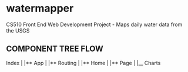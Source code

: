 # watermapper

CS510 Front End Web Development Project - Maps daily water data from the USGS

## COMPONENT TREE FLOW

Index
|
|**
App
|
|** Routing
|
|** Home
|
|** Page
|
|\_\_ Charts
